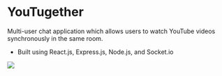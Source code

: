 ﻿# YouTugether

Multi-user chat application which allows users to watch YouTube videos synchronously in the same room.
- Built using React.js, Express.js, Node.js, and Socket.io

![](https://github.com/bencostas/YouTugether/Main/Youtugether%20Demo.gif)
